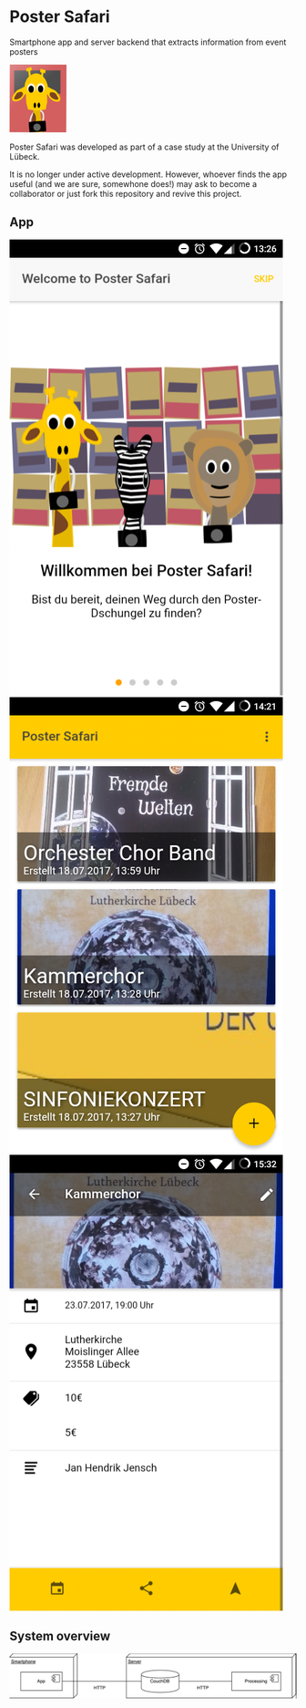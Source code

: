 # Poster Safari

Smartphone app and server backend that extracts information from event posters

<img src="./images/logo.png" alt="Logo" style="max-width: 100px;"/>

Poster Safari was developed as part of a case study at the University of Lübeck.

It is no longer under active development. 
However, whoever finds the app useful (and we are sure, somewhone does!) may ask to become a collaborator or just fork this repository and revive this project.

## App

![App Welcome](./images/app_screen_welcome.png)
![App Home](./images/app_screen_home.png)
![App Details](./images/app_screen_details.png)

## System overview 

![System overview](./images/systemoverview.png)

